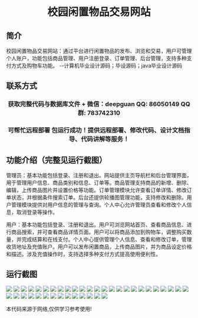 <p><h1 align="center">校园闲置物品交易网站</h1></p>

## 简介
校园闲置物品交易网站：通过平台进行闲置物品的发布、浏览和交易，用户可管理个人账户，功能包括商品管理、用户注册登录、订单管理、后台管理，支持多种支付方式及购物车功能。    --计算机毕业设计源码；毕设源码；java毕业设计源码


## 联系方式
<p><h3 align="center">获取完整代码与数据库文件 + 微信：deepguan QQ: 86050149 QQ群: 783742310</h3></p>
<p><h3 align="center">可帮忙远程部署 包运行成功！提供远程部署、修改代码、设计文档指导、代码讲解等服务！</h3></p>

## 功能介绍（完整见运行截图）
管理员：基本功能包括登录、注册和退出。网站提供主页导航栏和后台管理界面，用于管理用户信息、商品类别和信息、订单等。商品管理支持商品的新增、删除、编辑，上传商品图片并设置价格等功能。订单管理模块允许查看订单详情、修改订单状态，并根据条件搜索订单。后台还提供轮播图管理功能，支持修改和删除。用户管理模块提供对用户信息的管理与查询。个人中心允许管理员查看和修改个人信息，取消登录等操作。

用户：基本功能包括登录、注册和退出。用户可浏览网站首页、查看商品信息、进行商品搜索，并可查看商品详情页面。用户可以将商品添加到购物车，调整购买数量，并完成结算和在线支付。个人中心提供管理个人信息、查看和修改订单，管理收货地址及充值账户。用户可以发布闲置商品，上传商品图片，并为商品设定价格和描述。涉及充值操作时，支持选择多种支付方式提高使用便利性。


## 运行截图
![](img/001.jpg)
![](img/002.jpg)
![](img/003.jpg)
![](img/004.jpg)
![](img/005.jpg)
![](img/006.jpg)
![](img/007.jpg)
![](img/008.jpg)
![](img/009.jpg)
![](img/010.jpg)
![](img/011.jpg)
![](img/012.jpg)
![](img/013.jpg)
![](img/014.jpg)
![](img/015.jpg)
![](img/016.jpg)
![](img/017.jpg)
![](img/018.jpg)
![](img/019.jpg)
![](img/020.jpg)
![](img/021.jpg)
![](img/022.jpg)
![](img/023.jpg)
![](img/024.jpg)
![](img/025.jpg)
![](img/026.jpg)
![](img/027.jpg)
![](img/028.jpg)
![](img/029.jpg)
![](img/030.jpg)
![](img/031.jpg)
![](img/032.jpg)
![](img/033.jpg)
![](img/034.jpg)
![](img/035.jpg)
![](img/036.jpg)
![](img/037.jpg)
![](img/038.jpg)
![](img/039.jpg)

<p>本代码来源于网络,仅供学习参考使用!</p>
